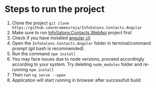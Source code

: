# Steps to run the project

1. Clone the project `git clone https://github.com/mrameezraja/InfoSalons.Contacts.Angular`
2. Make sure to run [InfoSalons.Contacts.WebApi](https://github.com/mrameezraja/InfoSalons.Contacts.WebApi) project first
3. Check if you have installed [angular cli](https://cli.angular.io/)
4. Open the `InfoSalons.Contacts.Angular` folder in terminal/command prompt (git bash is recommended).
5. Run the command `npm install`
6. You may face issues due to node versions, proceed accordingly according to your system. Try deleting `node_modules` folder and re-running `npm install`
6. Then run `ng serve --open`
7. Application will start running in browser after successfull build